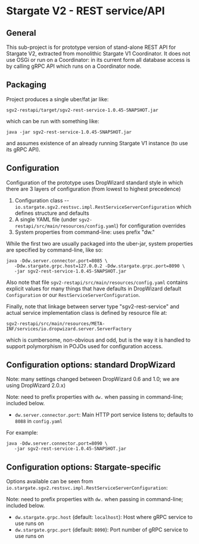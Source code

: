 # Stargate V2 - REST service/API

## General

This sub-project is for prototype version of stand-alone REST API
for Stargate V2, extracted from monolithic Stargate V1 Coordinator.
It does not use OSGi or run on a Coordinator: in its current form
all database access is by calling gRPC API which runs on a Coordinator node.

## Packaging

Project produces a single uber/fat jar like:

    sgv2-restapi/target/sgv2-rest-service-1.0.45-SNAPSHOT.jar

which can be run with something like:

    java -jar sgv2-rest-service-1.0.45-SNAPSHOT.jar

and assumes existence of an already running Stargate V1 instance (to use its gRPC API).

## Configuration

Configuration of the prototype uses DropWizard standard style in which there
are 3 layers of configuration (from lowest to highest precedence)

1. Configuration class -- `io.stargate.sgv2.restsvc.impl.RestServiceServerConfiguration` which defines structure and defaults
2. A single YAML file (under `sgv2-restapi/src/main/resources/config.yaml`) for configuration overrides
3. System properties from command-line: uses prefix "dw."

While the first two are usually packaged into the uber-jar, system properties are specified by command-line, like so:

```
java -Ddw.server.connector.port=8085 \
   -Ddw.stargate.grpc.host=127.0.0.2 -Ddw.stargate.grpc.port=8090 \
   -jar sgv2-rest-service-1.0.45-SNAPSHOT.jar
```

Also note that file `sgv2-restapi/src/main/resources/config.yaml` contains
explicit values for many things that have defaults in DropWizard default
`Configuration` or our `RestServiceServerConfiguration`.

Finally, note that linkage between server type "sgv2-rest-service" and actual
service implementation class is defined by resource file at:

    sgv2-restapi/src/main/resources/META-INF/services/io.dropwizard.server.ServerFactory

which is cumbersome, non-obvious and odd, but is the way it is handled
to support polymorphism in POJOs used for configuration access.

## Configuration options: standard DropWizard

Note: many settings changed between DropWizard 0.6 and 1.0; we are using
DropWizard 2.0.x)

Note: need to prefix properties with `dw.` when passing in command-line; included below.

* `dw.server.connector.port`: Main HTTP port service listens to; defaults to `8088` in `config.yaml`

For example:

```
java -Ddw.server.connector.port=8090 \
   -jar sgv2-rest-service-1.0.45-SNAPSHOT.jar

```


## Configuration options: Stargate-specific

Options available can be seen from `io.stargate.sgv2.restsvc.impl.RestServiceServerConfiguration`:

Note: need to prefix properties with `dw.` when passing in command-line; included below.

* `dw.stargate.grpc.host` (default: `localhost`): Host where gRPC service to use runs on
* `dw.stargate.grpc.port` (default: `8090`): Port number of gRPC service to use runs on

